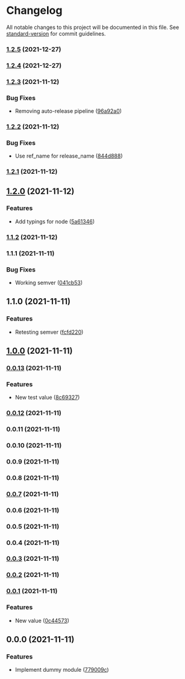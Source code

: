 # Changelog

All notable changes to this project will be documented in this file. See [standard-version](https://github.com/conventional-changelog/standard-version) for commit guidelines.

### [1.2.5](https://github.com/eyzi/sandbox/compare/v1.2.3...v1.2.5) (2021-12-27)

### [1.2.4](https://github.com/eyzi/sandbox/compare/v1.2.3...v1.2.4) (2021-12-27)

### [1.2.3](https://github.com/eyzi/sandbox/compare/v1.2.2...v1.2.3) (2021-11-12)


### Bug Fixes

* Removing auto-release pipeline ([96a92a0](https://github.com/eyzi/sandbox/commit/96a92a00b95576ed7d79420f537dbd5a20a45b0b))

### [1.2.2](https://github.com/eyzi/sandbox/compare/v1.2.1...v1.2.2) (2021-11-12)


### Bug Fixes

* Use ref_name for release_name ([844d888](https://github.com/eyzi/sandbox/commit/844d88850fc010e1584eb3b9c0320a73fef7bfdb))

### [1.2.1](https://github.com/eyzi/sandbox/compare/v1.2.0...v1.2.1) (2021-11-12)

## [1.2.0](https://github.com/eyzi/sandbox/compare/v1.1.2...v1.2.0) (2021-11-12)


### Features

* Add typings for node ([5a61346](https://github.com/eyzi/sandbox/commit/5a613462d5d8aa32dddc5c4b9dd56a2d47306957))

### [1.1.2](https://github.com/eyzi/sandbox/compare/v1.1.1...v1.1.2) (2021-11-12)

### 1.1.1 (2021-11-11)


### Bug Fixes

* Working semver ([041cb53](https://github.com/eyzi/sandbox/commit/041cb5386ee8190e473b1e52297c77319b67c4a3))

## 1.1.0 (2021-11-11)


### Features

* Retesting semver ([fcfd220](https://github.com/eyzi/sandbox/commit/fcfd2203492e818a4b6dbf709cba714287f82bc8))

## [1.0.0](https://github.com/eyzi/sandbox/compare/v0.0.13...v1.0.0) (2021-11-11)

### [0.0.13](https://github.com/eyzi/sandbox/compare/v0.0.12...v0.0.13) (2021-11-11)


### Features

* New test value ([8c69327](https://github.com/eyzi/sandbox/commit/8c693271c3d974c8abebb69db80849fb8eb4c8ff))

### [0.0.12](https://github.com/eyzi/sandbox/compare/v0.0.11...v0.0.12) (2021-11-11)

### 0.0.11 (2021-11-11)

### 0.0.10 (2021-11-11)

### 0.0.9 (2021-11-11)

### 0.0.8 (2021-11-11)

### [0.0.7](https://github.com/eyzi/sandbox/compare/v0.0.6...v0.0.7) (2021-11-11)

### 0.0.6 (2021-11-11)

### 0.0.5 (2021-11-11)

### 0.0.4 (2021-11-11)

### [0.0.3](https://github.com/eyzi/sandbox/compare/v0.0.2...v0.0.3) (2021-11-11)

### [0.0.2](https://github.com/eyzi/sandbox/compare/v0.0.1...v0.0.2) (2021-11-11)

### [0.0.1](https://github.com/eyzi/sandbox/compare/v0.0.0...v0.0.1) (2021-11-11)


### Features

* New value ([0c44573](https://github.com/eyzi/sandbox/commit/0c445731cbb67576bfc48cc37007e16d3ff0ac20))

## 0.0.0 (2021-11-11)


### Features

* Implement dummy module ([779009c](https://github.com/eyzi/sandbox/commit/779009cbb0d109bec41c907308f5e1aa2b1bf526))
